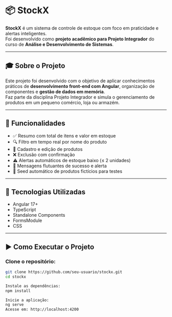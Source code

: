 # 📦 StockX

**StockX** é um sistema de controle de estoque com foco em praticidade e alertas inteligentes.  
Foi desenvolvido como **projeto acadêmico para Projeto Integrador** do curso de **Análise e Desenvolvimento de Sistemas**.

---

## 🎓 Sobre o Projeto

Este projeto foi desenvolvido com o objetivo de aplicar conhecimentos práticos de **desenvolvimento front-end com Angular**, organização de componentes e **gestão de dados em memória**.  
Faz parte da disciplina Projeto Integrador e simula o gerenciamento de produtos em um pequeno comércio, loja ou armazém.

---

## 🚀 Funcionalidades

- ✅ Resumo com total de itens e valor em estoque  
- 🔍 Filtro em tempo real por nome do produto  
- 📝 Cadastro e edição de produtos  
- ❌ Exclusão com confirmação  
- ⚠️ Alertas automáticos de estoque baixo (≤ 2 unidades)  
- 🔔 Mensagens flutuantes de sucesso e alerta  
- 🧪 Seed automático de produtos fictícios para testes  

---

## 🧰 Tecnologias Utilizadas

- Angular 17+  
- TypeScript  
- Standalone Components  
- FormsModule  
- CSS

---

## ▶️ Como Executar o Projeto

### Clone o repositório:

```bash
git clone https://github.com/seu-usuario/stockx.git
cd stockx

Instale as dependências:
npm install

Inicie a aplicação:
ng serve
Acesse em: http://localhost:4200
